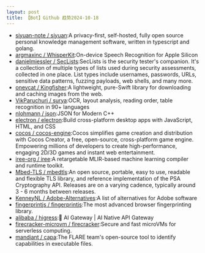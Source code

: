 ```yaml
---
layout: post
title: 【Bot】Github 趋势2024-10-18
---
```


* [siyuan-note / siyuan](https://github.com/siyuan-note/siyuan):A privacy-first, self-hosted, fully open source personal knowledge management software, written in typescript and golang.
* [argmaxinc / WhisperKit](https://github.com/argmaxinc/WhisperKit):On-device Speech Recognition for Apple Silicon
* [danielmiessler / SecLists](https://github.com/danielmiessler/SecLists):SecLists is the security tester's companion. It's a collection of multiple types of lists used during security assessments, collected in one place. List types include usernames, passwords, URLs, sensitive data patterns, fuzzing payloads, web shells, and many more.
* [onevcat / Kingfisher](https://github.com/onevcat/Kingfisher):A lightweight, pure-Swift library for downloading and caching images from the web.
* [VikParuchuri / surya](https://github.com/VikParuchuri/surya):OCR, layout analysis, reading order, table recognition in 90+ languages
* [nlohmann / json](https://github.com/nlohmann/json):JSON for Modern C++
* [electron / electron](https://github.com/electron/electron):Build cross-platform desktop apps with JavaScript, HTML, and CSS
* [cocos / cocos-engine](https://github.com/cocos/cocos-engine):Cocos simplifies game creation and distribution with Cocos Creator, a free, open-source, cross-platform game engine. Empowering millions of developers to create high-performance, engaging 2D/3D games and instant web entertainment.
* [iree-org / iree](https://github.com/iree-org/iree):A retargetable MLIR-based machine learning compiler and runtime toolkit.
* [Mbed-TLS / mbedtls](https://github.com/Mbed-TLS/mbedtls):An open source, portable, easy to use, readable and flexible TLS library, and reference implementation of the PSA Cryptography API. Releases are on a varying cadence, typically around 3 - 6 months between releases.
* [KenneyNL / Adobe-Alternatives](https://github.com/KenneyNL/Adobe-Alternatives):A list of alternatives for Adobe software
* [fingerprintjs / fingerprintjs](https://github.com/fingerprintjs/fingerprintjs):The most advanced browser fingerprinting library.
* [alibaba / higress](https://github.com/alibaba/higress):🤖 AI Gateway | AI Native API Gateway
* [firecracker-microvm / firecracker](https://github.com/firecracker-microvm/firecracker):Secure and fast microVMs for serverless computing.
* [mandiant / capa](https://github.com/mandiant/capa):The FLARE team's open-source tool to identify capabilities in executable files.
